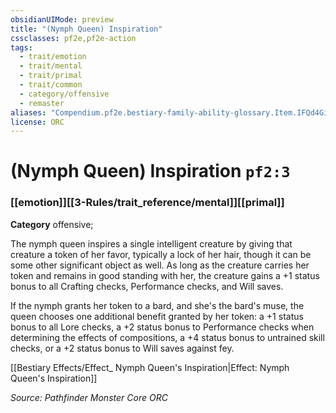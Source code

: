 ```yaml
---
obsidianUIMode: preview
title: "(Nymph Queen) Inspiration"
cssclasses: pf2e,pf2e-action
tags:
  - trait/emotion
  - trait/mental
  - trait/primal
  - trait/common
  - category/offensive
  - remaster
aliases: "Compendium.pf2e.bestiary-family-ability-glossary.Item.IFQd4GiHlV33p7oK"
license: ORC
---
```

# (Nymph Queen) Inspiration `pf2:3`

### [[emotion]][[3-Rules/trait_reference/mental]][[primal]]

**Category** offensive; 




The nymph queen inspires a single intelligent creature by giving that creature a token of her favor, typically a lock of her hair, though it can be some other significant object as well. As long as the creature carries her token and remains in good standing with her, the creature gains a +1 status bonus to all Crafting checks, Performance checks, and Will saves.

If the nymph grants her token to a bard, and she's the bard's muse, the queen chooses one additional benefit granted by her token: a +1 status bonus to all Lore checks, a +2 status bonus to Performance checks when determining the effects of compositions, a +4 status bonus to untrained skill checks, or a +2 status bonus to Will saves against fey.

[[Bestiary Effects/Effect_ Nymph Queen's Inspiration|Effect: Nymph Queen's Inspiration]]

*Source: Pathfinder Monster Core*
*ORC*